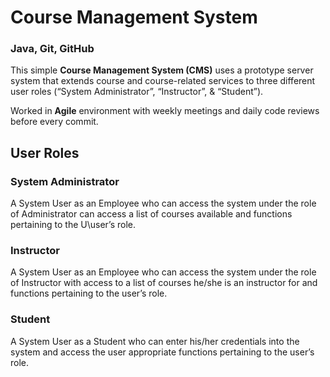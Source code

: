 # Course Management System
### Java, Git, GitHub

  This simple <b>Course Management System (CMS)</b> uses a prototype server system that
extends course and course-related services to three different user roles (“System 
Administrator”, “Instructor”, & “Student”).

Worked in <b>Agile</b> environment with weekly meetings and daily code reviews before every commit.

## User Roles
### System Administrator
  A System User as an Employee who can access the system under the role of Administrator can 
access a list of courses available and functions pertaining to the U\user’s role.

### Instructor
  A System User as an Employee who can access the system under the role of Instructor with access 
to a list of courses he/she is an instructor for and functions pertaining to the user’s role.

### Student
  A System User as a Student who can enter his/her credentials into 
the system and access the user appropriate functions pertaining to the user’s role.
